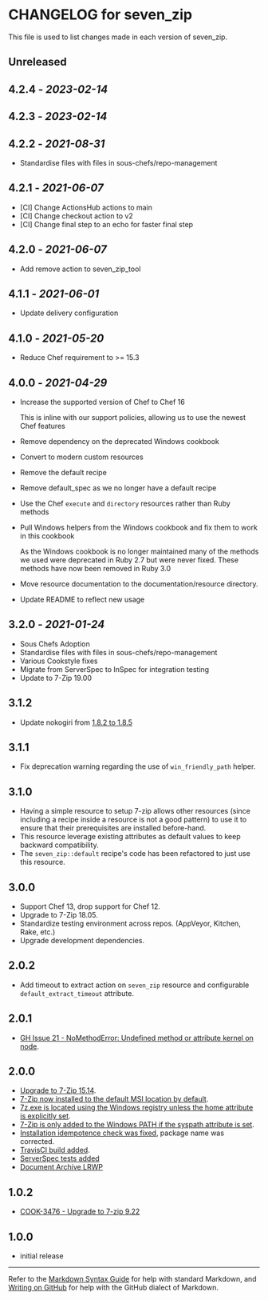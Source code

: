 # CHANGELOG for seven_zip

This file is used to list changes made in each version of seven_zip.

## Unreleased

## 4.2.4 - *2023-02-14*

## 4.2.3 - *2023-02-14*

## 4.2.2 - *2021-08-31*

- Standardise files with files in sous-chefs/repo-management

## 4.2.1 - *2021-06-07*

- [CI] Change ActionsHub actions to main
- [CI] Change checkout action to v2
- [CI] Change final step to an echo for faster final step

## 4.2.0 - *2021-06-07*

- Add remove action to seven_zip_tool

## 4.1.1 - *2021-06-01*

- Update delivery configuration

## 4.1.0 - *2021-05-20*

- Reduce Chef requirement to >= 15.3

## 4.0.0 - *2021-04-29*

- Increase the supported version of Chef to Chef 16

  This is inline with our support policies, allowing us to use the newest Chef features

- Remove dependency on the deprecated Windows cookbook
- Convert to modern custom resources
- Remove the default recipe
- Remove default_spec as we no longer have a default recipe
- Use the Chef `execute` and `directory` resources rather than Ruby methods
- Pull Windows helpers from the Windows cookbook and fix them to work in this cookbook

  As the Windows cookbook is no longer maintained many of the methods we used were deprecated
  in Ruby 2.7 but were never fixed. These methods have now been removed in Ruby 3.0

- Move resource documentation to the documentation/resource directory.
- Update README to reflect new usage

## 3.2.0 - *2021-01-24*

- Sous Chefs Adoption
- Standardise files with files in sous-chefs/repo-management
- Various Cookstyle fixes
- Migrate from ServerSpec to InSpec for integration testing
- Update to 7-Zip 19.00

## 3.1.2

- Update nokogiri from [1.8.2 to 1.8.5](https://snyk.io/vuln/SNYK-RUBY-NOKOGIRI-72433)

## 3.1.1

- Fix deprecation warning regarding the use of `win_friendly_path` helper.

## 3.1.0

- Having a simple resource to setup 7-zip allows other resources (since including a recipe inside a resource is not a good pattern) to use it to ensure that their prerequisites are installed before-hand.
- This resource leverage existing attributes as default values to keep backward compatibility.
- The `seven_zip::default` recipe's code has been refactored to just use this resource.

## 3.0.0

- Support Chef 13, drop support for Chef 12.
- Upgrade to 7-Zip 18.05.
- Standardize testing environment across repos.  (AppVeyor, Kitchen, Rake, etc.)
- Upgrade development dependencies.

## 2.0.2

- Add timeout to extract action on `seven_zip` resource and configurable `default_extract_timeout` attribute.

## 2.0.1

- [GH Issue 21 - NoMethodError: Undefined method or attribute kernel on node](https://github.com/daptiv/seven_zip/issues/21).

## 2.0.0

- [Upgrade to 7-Zip 15.14](https://github.com/daptiv/seven_zip/pull/9).
- [7-Zip now installed to the default MSI location by default](https://github.com/daptiv/seven_zip/pull/11).
- [7z.exe is located using the Windows registry unless the home attribute is explicitly set](https://github.com/daptiv/seven_zip/pull/10).
- [7-Zip is only added to the Windows PATH if the syspath attribute is set](https://github.com/daptiv/seven_zip/pull/11).
- [Installation idempotence check was fixed](https://github.com/daptiv/seven_zip/pull/14), package name was corrected.
- [TravisCI build added](https://github.com/daptiv/seven_zip/pull/12).
- [ServerSpec tests added](https://github.com/daptiv/seven_zip/pull/9)
- [Document Archive LRWP](https://github.com/daptiv/seven_zip/pull/6)

## 1.0.2

- [COOK-3476 - Upgrade to 7-zip 9.22](https://tickets.opscode.com/browse/COOK-3476)

## 1.0.0

- initial release

---

Refer to the [Markdown Syntax Guide](https://daringfireball.net/projects/markdown/syntax) for help with standard Markdown, and [Writing on GitHub](https://help.github.com/categories/writing-on-github/) for help with the GitHub dialect of Markdown.
